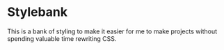 # Stylebank
This is a bank of styling to make it easier for me to make projects without spending valuable time rewriting CSS.